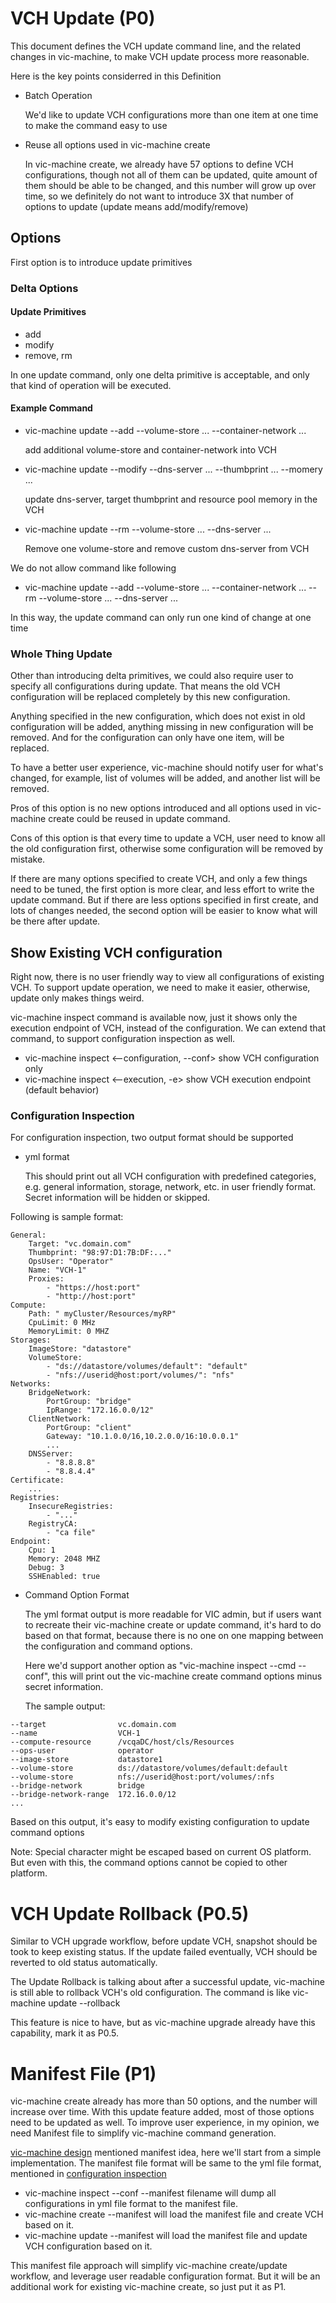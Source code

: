 # VCH Update (P0)
This document defines the VCH update command line, and the related changes in vic-machine, to make VCH update process more reasonable.

Here is the key points considerred in this Definition
- Batch Operation

  We'd like to update VCH configurations more than one item at one time to make the command easy to use
- Reuse all options used in vic-machine create

  In vic-machine create, we already have 57 options to define VCH configurations, though not all of them can be updated, quite amount of them should be able to be changed, and this number will grow up over time, so we definitely do not want to introduce 3X that number of options to update (update means add/modify/remove)

## Options
First option is to introduce update primitives

### Delta Options
#### Update Primitives

- add
- modify
- remove, rm

In one update command, only one delta primitive is acceptable, and only that kind of operation will be executed.

#### Example Command

- vic-machine update --add --volume-store ... --container-network ...

  add additional volume-store and container-network into VCH
- vic-machine update --modify --dns-server ... --thumbprint ... --momery ...

  update dns-server, target thumbprint and resource pool memory in the VCH
- vic-machine update --rm --volume-store ...  --dns-server ...

  Remove one volume-store and remove custom dns-server from VCH

We do not allow command like following
- vic-machine update --add --volume-store ... --container-network ... --rm --volume-store ...  --dns-server ...

In this way, the update command can only run one kind of change at one time

### Whole Thing Update
Other than introducing delta primitives, we could also require user to specify all configurations during update. That means the old VCH configuration will be replaced completely by this new configuration.

Anything specified in the new configuration, which does not exist in old configuration will be added, anything missing in new configuration will be removed. And for the configuration can only have one item, will be replaced.

To have a better user experience, vic-machine should notify user for what's changed, for example, list of volumes will be added, and another list will be removed.

Pros of this option is no new options introduced and all options used in vic-machine create could be reused in update command.

Cons of this option is that every time to update a VCH, user need to know all the old configuration first, otherwise some configuration will be removed by mistake.


If there are many options specified to create VCH, and only a few things need to be tuned, the first option is more clear, and less effort to write the update command. But if there are less options specified in first create, and lots of changes needed, the second option will be easier to know what will be there after update.

## Show Existing VCH configuration
Right now, there is no user friendly way to view all configurations of existing VCH. To support update operation, we need to make it easier, otherwise, update only makes things weird.

vic-machine inspect command is available now, just it shows only the execution endpoint of VCH, instead of the configuration. We can extend that command, to support configuration inspection as well.

- vic-machine inspect <--configuration, --conf>
  show VCH configuration only
- vic-machine inspect <--execution, -e>
  show VCH execution endpoint (default behavior)

### Configuration Inspection
For configuration inspection, two output format should be supported

- yml format

  This should print out all VCH configuration with predefined categories, e.g. general information, storage, network, etc. in user friendly format. Secret information will be hidden or skipped.

Following is sample format:

```
General:
	Target: "vc.domain.com"
	Thumbprint: "98:97:D1:7B:DF:..."
	OpsUser: "Operator"
	Name: "VCH-1"
	Proxies: 
		- "https://host:port"
		- "http://host:port"
Compute:
	Path: " myCluster/Resources/myRP"
	CpuLimit: 0 MHz
	MemoryLimit: 0 MHZ
Storages:
	ImageStore: "datastore"
	VolumeStore:
		- "ds://datastore/volumes/default": "default"
		- "nfs://userid@host:port/volumes/": "nfs"
Networks:
	BridgeNetwork:
		PortGroup: "bridge"
		IpRange: "172.16.0.0/12"
	ClientNetwork:
		PortGroup: "client"
		Gateway: "10.1.0.0/16,10.2.0.0/16:10.0.0.1"
		...
	DNSServer:
		- "8.8.8.8"
		- "8.8.4.4"
Certificate:
	...
Registries:
	InsecureRegistries:
		- "..."
	RegistryCA:
		- "ca file"
Endpoint:
	Cpu: 1
	Memory: 2048 MHZ
	Debug: 3
	SSHEnabled: true
```

- Command Option Format

  The yml format output is more readable for VIC admin, but if users want to recreate their vic-machine create or update command, it's hard to do based on that format, because there is no one on one mapping between the configuration and command options. 

  Here we'd support another option as "vic-machine inspect --cmd --conf", this will print out the vic-machine create command options minus secret information. 

  The sample output:
```
--target                vc.domain.com
--name                  VCH-1
--compute-resource      /vcqaDC/host/cls/Resources
--ops-user              operator
--image-store           datastore1
--volume-store          ds://datastore/volumes/default:default
--volume-store          nfs://userid@host:port/volumes/:nfs
--bridge-network        bridge
--bridge-network-range  172.16.0.0/12
...
```

Based on this output, it's easy to modify existing configuration to update command options

Note: Special character might be escaped based on current OS platform. But even with this, the command options cannot be copied to other platform.

# VCH Update Rollback (P0.5)
Similar to VCH upgrade workflow, before update VCH, snapshot should be took to keep existing status. If the update failed eventually, VCH should be reverted to old status automatically.

The Update Rollback is talking about after a successful update, vic-machine is still able to rollback VCH's old configuration. The command is like vic-machine update --rollback

This feature is nice to have, but as vic-machine upgrade already have this capability, mark it as P0.5.

# Manifest File (P1)
vic-machine create already has more than 50 options, and the number will increase over time. With this update feature added, most of those options need to be updated as well. To improve user experience, in my opinion, we need Manifest file to simplify vic-machine command generation.

[vic-machine design](vic-machine.md#vch-manifest) mentioned manifest idea, here we'll start from a simple implementation. The manifest file format will be same to the yml file format, mentioned in [configuration inspection](#configuration-inspection)

- vic-machine inspect --conf --manifest filename will dump all configurations in yml file format to the manifest file.
- vic-machine create --manifest will load the manifest file and create VCH based on it.
- vic-machine update --manifest will load the manifest file and update VCH configuration based on it.

This manifest file approach will simplify vic-machine create/update workflow, and leverage user readable configuration format. But it will be an additional work for existing vic-machine create, so just put it as P1.
